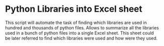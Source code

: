 # Python Libraries into Excel sheet
This script will automate the task of finding which libraries are used in hundred and thousands of python files.  Allows to summarize all the libraries used in a bunch of python files into a single Excel sheet. This sheet could be later referred to find which libraries were used and how were they used.
